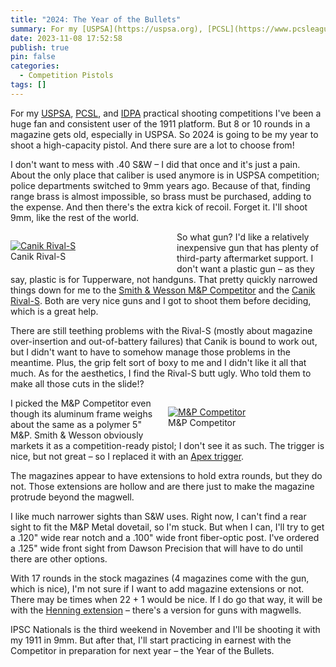 ```yaml
---
title: "2024: The Year of the Bullets"
summary: For my [USPSA](https://uspsa.org), [PCSL](https://www.pcsleague.com), and [IDPA](https://www.idpa.com) practical shooting competitions I've been a huge fan and consistent user of the 1911 platform. But 8 or 10 rounds in a magazine gets old, especially in USPSA. So 2024 is going to be my year to shoot a high-capacity pistol. And there sure are a lot to choose from!
date: 2023-11-08 17:52:58
publish: true
pin: false
categories:
  - Competition Pistols
tags: []
---
```


For my [USPSA](https://uspsa.org), [PCSL](https://www.pcsleague.com), and [IDPA](https://www.idpa.com) practical shooting competitions I've been a huge fan and consistent user of the 1911 platform. But 8 or 10 rounds in a magazine gets old, especially in USPSA. So 2024 is going to be my year to shoot a high-capacity pistol. And there sure are a lot to choose from!

<!--more-->

I don't want to mess with .40 S&W – I did that once and it's just a pain. About the only place that caliber is used anymore is in USPSA competition; police departments switched to 9mm years ago. Because of that, finding range brass is almost impossible, so brass must be purchased, adding to the expense. And then there's the extra kick of recoil. Forget it. I'll shoot 9mm, like the rest of the world.

<figure style="float: left; width: 50%; margin: 1em 1em 1em 0em">
  <a href="/images/wp-content/uploads/2023/10/rival-s.png"><img src="/images/wp-content/uploads/2023/10/rival-s.png" alt="Canik Rival-S"></a>
  <figcaption>Canik Rival-S</figcaption>
</figure>

So what gun? I'd like a relatively inexpensive gun that has plenty of third-party aftermarket support. I don't want a plastic gun – as they say, plastic is for Tupperware, not handguns. That pretty quickly narrowed things down for me to the [Smith & Wesson M&P Competitor](https://www.smith-wesson.com/product/performance-center-m-p-9-m2.0-competitor-17-rounds) and the [Canik Rival-S](https://www.canikusa.com/sfx-rival-s). Both are very nice guns and I got to shoot them before deciding, which is a great help.

There are still teething problems with the Rival-S (mostly about magazine over-insertion and out-of-battery failures) that Canik is bound to work out, but I didn't want to have to somehow manage those problems in the meantime. Plus, the grip felt sort of boxy to me and I didn't like it all that much. As for the aesthetics, I find the Rival-S butt ugly. Who told them to make all those cuts in the slide!?

<figure style="float: right; width: 50%; margin: 1em 0em 1em 1em">
  <a href="/images/wp-content/uploads/2023/10/Competitor-L.png"><img src="/images/wp-content/uploads/2023/10/Competitor-L.png" alt="M&P Competitor" ></a>
  <figcaption>M&P Competitor</figcaption>
</figure>

I picked the M&P Competitor even though its aluminum frame weighs about the same as a polymer 5" M&P. Smith & Wesson obviously markets it as a competition-ready pistol; I don't see it as such. The trigger is nice, but not great – so I replaced it with an [Apex trigger](https://www.apextactical.com/flat-faced-forward-set-trigger-kit-for-metal-frame-m-p-m2-0).

The magazines appear to have extensions to hold extra rounds, but they do not. Those extensions are hollow and are there just to make the magazine protrude beyond the magwell.

I like much narrower sights than S&W uses. Right now, I can't find a rear sight to fit the M&P Metal dovetail, so I'm stuck. But when I can, I'll try to get a .120" wide rear notch and a .100" wide front fiber-optic post. I've ordered a .125" wide front sight from Dawson Precision that will have to do until there are other options.

With 17 rounds in the stock magazines (4 magazines come with the gun, which is nice), I'm not sure if I want to add magazine extensions or not. There may be times when 22 + 1 would be nice. If I do go that way, it will be with the [Henning extension](https://www.henningshop.com/SMITHWESSONMP_it-1522835.aspx?CAT=10021) – there's a version for guns with magwells.

IPSC Nationals is the third weekend in November and I'll be shooting it with my 1911 in 9mm. But after that, I'll start practicing in earnest with the Competitor in preparation for next year – the Year of the Bullets.
